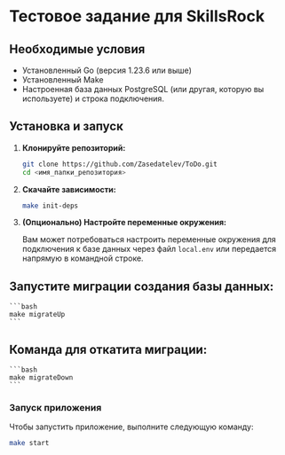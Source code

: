 # Тестовое задание для SkillsRock

## Необходимые условия

*   Установленный Go (версия 1.23.6 или выше)
*   Установленный Make
*   Настроенная база данных PostgreSQL (или другая, которую вы используете) и строка подключения.

## Установка и запуск

1.  **Клонируйте репозиторий:**

    ```bash
    git clone https://github.com/Zasedatelev/ToDo.git
    cd <имя_папки_репозитория>
    ```

2.  **Скачайте зависимости:**

    ```bash
    make init-deps
    ```

3.  **(Опционально) Настройте переменные окружения:**

    Вам может потребоваться настроить переменные окружения для подключения к базе данных через файл `local.env` или передается напрямую в командной строке.

## Запустите миграции создания базы данных:

    ```bash
    make migrateUp
    ```

## Команда для откатита миграции:

    ```bash
    make migrateDown
    ```

### Запуск приложения

Чтобы запустить приложение, выполните следующую команду:

```bash
make start
```
